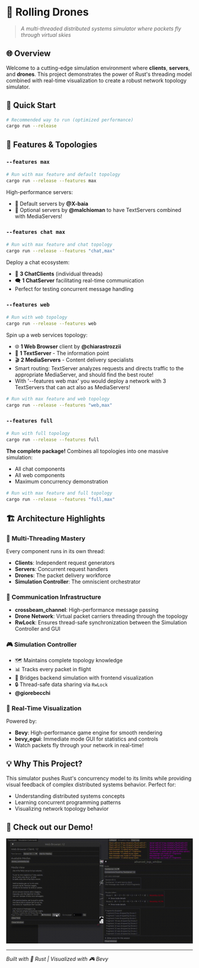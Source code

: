 # 🚁 Rolling Drones

> *A multi-threaded distributed systems simulator where packets fly through virtual skies*

## 🌐 Overview

Welcome to a cutting-edge simulation environment where **clients**, **servers**, and **drones**. This project demonstrates the power of Rust's threading model combined with real-time visualization to create a robust network topology simulator.

## 🚀 Quick Start

```bash
# Recommended way to run (optimized performance)
cargo run --release
```

## 🎯 Features & Topologies

### `--features max`
```bash
# Run with max feature and default topology
cargo run --release --features max
```
High-performance servers:
- 🔧 Default servers by **@X-baia**
- 🚀 Optional servers by **@malchioman** to have TextServers combined with MediaServers!

### `--features chat max`
```bash
# Run with max feature and chat topology
cargo run --release --features "chat,max"
```
Deploy a chat ecosystem:
- 💬 **3 ChatClients** (individual threads)
- 🗨️ **1 ChatServer** facilitating real-time communication
- Perfect for testing concurrent message handling

### `--features web`
```bash
# Run with web topology
cargo run --release --features web
```
Spin up a web services topology:
- 🌐 **1 Web Browser** client by **@chiarastrozzii**
- 📄 **1 TextServer** - The information point
- 🎬 **2 MediaServers** - Content delivery specialists
- Smart routing: TextServer analyzes requests and directs traffic to the appropriate MediaServer, and should find the best route!
- With '--features web max' you would deploy a network with 3 TextServers that can act also as MediaServers!
```bash
# Run with max feature and web topology
cargo run --release --features "web,max"
```

### `--features full`
```bash
# Run with full topology
cargo run --release --features full
```
**The complete package!** Combines all topologies into one massive simulation:
- All chat components
- All web components
- Maximum concurrency demonstration
```bash
# Run with max feature and full topology
cargo run --release --features "full,max"
```

## 🏗️ Architecture Highlights

### 🧵 **Multi-Threading Mastery**
Every component runs in its own thread:
- **Clients**: Independent request generators
- **Servers**: Concurrent request handlers
- **Drones**: The packet delivery workforce
- **Simulation Controller**: The omniscient orchestrator

### 📡 **Communication Infrastructure**
- **crossbeam_channel**: High-performance message passing
- **Drone Network**: Virtual packet carriers threading through the topology
- **RwLock**: Ensures thread-safe synchronization between the Simulation Controller and GUI

### 🎮 **Simulation Controller**
- 🗺️ Maintains complete topology knowledge
- 📊 Tracks every packet in flight
- 🔄 Bridges backend simulation with frontend visualization
- 🔒 Thread-safe data sharing via `RwLock`
- **@giorebecchi**

### 🎨 **Real-Time Visualization**
Powered by:
- **Bevy**: High-performance game engine for smooth rendering
- **bevy_egui**: Immediate mode GUI for statistics and controls
- Watch packets fly through your network in real-time!

## 💡 Why This Project?

This simulator pushes Rust's concurrency model to its limits while providing visual feedback of complex distributed systems behavior. Perfect for:
- Understanding distributed systems concepts
- Learning concurrent programming patterns
- Visualizing network topology behavior

## 👀 Check out our Demo!
![Demo](assets/images/Rolling_Drones_demo.gif)

---

*Built with 🦀 Rust | Visualized with 🎮 Bevy*
